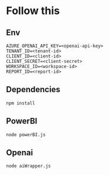 # Follow this
## Env
```
AZURE_OPENAI_API_KEY=<openai-api-key>
TENANT_ID=<tenant-id>
CLIENT_ID=<client-id>
CLIENT_SECRET=<client-secret>
WORKSPACE_ID=<workspace-id>
REPORT_ID=<report-id>
```

## Dependencies
```
npm install
```

## PowerBI
```
node powerBI.js
```

## Openai
```
node aiWrapper.js
```
